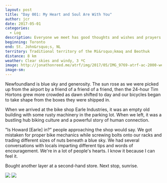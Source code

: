 ```yaml
---
layout: post
title: "Day 001: My Heart and Soul Are With You"
author: jcr
date: 2017-05-01
categories:
  - Log
description: Everyone we meet has good thoughts and wishes and prayers.
beginning: Toronto
end: St. John&rsquo;s, NL
territory: Traditional territory of the Mi&rsquo;kmaq and Beothuk
distance: 8 km
weather: Clear skies and windy, 3 ºC
image: http://jonathonreed.me/atrf/img/2017/05/IMG_9769-atrf-ac-2000-web.jpg
image-sm:
---
```


Newfoundland is blue sky and generosity. The sun rose as we were picked up from the airport by a friend of a friend of a friend, then the 24-hour Tim Hortons grew more crowded as dawn shifted to day and our bicycles began to take shape from the boxes they were shipped in.

When we arrived at the bike shop Earle Industries, it was an empty old building with some rusty machinery in the parking lot. When we left, it was a bustling hub  biking culture and a powerful story of human connection.

"Is Howard [Earle] in?" people approaching the shop would say. We got mistaken for proper bike mechanics while screwing bolts onto our racks and trading different sizes of nuts beneath a blue sky. We had several conversations with locals imparting different tips and words of encouragement. We're in a lot of people's hearts. I know it because I can feel it.

Bought another layer at a second-hand store. Next stop, sunrise.

<img src="http://jonathonreed.me/atrf/img/2017/05/IMG_9778-atrf-ac-2000-web.jpg">
<img src="http://jonathonreed.me/atrf/img/2017/05/IMG_9765-atrf-ac-2000-web.jpg">